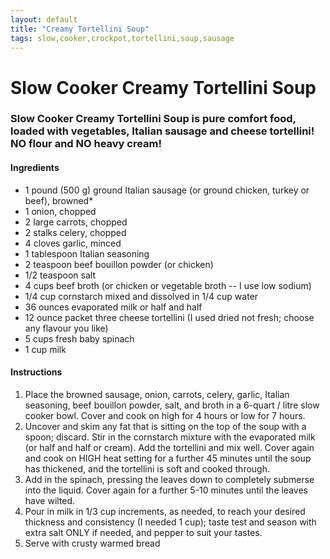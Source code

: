 ```yaml
---
layout: default
title: "Creamy Tortellini Soup"
tags: slow,cooker,crockpot,tortellini,soup,sausage
---
```

# Slow Cooker Creamy Tortellini Soup

### Slow Cooker Creamy Tortellini Soup is pure comfort food, loaded with vegetables, Italian sausage and cheese tortellini! NO flour and NO heavy cream!

#### Ingredients
- 1 pound (500 g) ground Italian sausage (or ground chicken, turkey or beef), browned*
- 1 onion, chopped
- 2 large carrots, chopped
- 2 stalks celery, chopped
- 4 cloves garlic, minced
- 1 tablespoon Italian seasoning
- 2 teaspoon beef bouillon powder (or chicken)
- 1/2 teaspoon salt
- 4 cups beef broth (or chicken or vegetable broth -- I use low sodium)
- 1/4 cup cornstarch mixed and dissolved in 1/4 cup water
- 36 ounces evaporated milk or half and half
- 12 ounce packet three cheese tortellini (I used dried not fresh; choose any flavour you like)
- 5 cups fresh baby spinach
- 1 cup milk

#### Instructions
1. Place the browned sausage, onion, carrots, celery, garlic, Italian seasoning, beef bouillon powder, salt, and broth in a 6-quart / litre slow cooker bowl. Cover and cook on high for 4 hours or low for 7 hours.
2. Uncover and skim any fat that is sitting on the top of the soup with a spoon; discard. Stir in the cornstarch mixture with the evaporated milk (or half and half or cream). Add the tortellini and mix well. Cover again and cook on HIGH heat setting for a further 45 minutes until the soup has thickened, and the tortellini is soft and cooked through.
3. Add in the spinach, pressing the leaves down to completely submerse into the liquid. Cover again for a further 5-10 minutes until the leaves have wilted.
4. Pour in milk in 1/3 cup increments, as needed, to reach your desired thickness and consistency (I needed 1 cup); taste test and season with extra salt ONLY if needed, and pepper to suit your tastes.
5. Serve with crusty warmed bread
